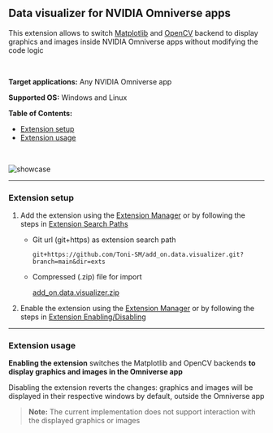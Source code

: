 ## Data visualizer for NVIDIA Omniverse apps

This extension allows to switch [Matplotlib](https://matplotlib.org/) and [OpenCV](https://docs.opencv.org/) backend to display graphics and images inside NVIDIA Omniverse apps without modifying the code logic

<br>

**Target applications:** Any NVIDIA Omniverse app

**Supported OS:** Windows and Linux 

**Table of Contents:**

- [Extension setup](#setup)
- [Extension usage](#usage)

<br>

![showcase](https://user-images.githubusercontent.com/22400377/160294178-9b463c7c-bcef-4748-94c1-ecc3467c1e62.png)

<hr>

<a name="setup"></a>
### Extension setup

1. Add the extension using the [Extension Manager](https://docs.omniverse.nvidia.com/prod_extensions/prod_extensions/ext_extension-manager.html) or by following the steps in [Extension Search Paths](https://docs.omniverse.nvidia.com/py/kit/docs/guide/extensions.html#extension-search-paths)

    * Git url (git+https) as extension search path
    
        ```
        git+https://github.com/Toni-SM/add_on.data.visualizer.git?branch=main&dir=exts
        ```

    * Compressed (.zip) file for import

        [add_on.data.visualizer.zip](https://github.com/Toni-SM/add_on.data.visualizer/releases)

2. Enable the extension using the [Extension Manager](https://docs.omniverse.nvidia.com/prod_extensions/prod_extensions/ext_extension-manager.html) or by following the steps in [Extension Enabling/Disabling](https://docs.omniverse.nvidia.com/py/kit/docs/guide/extensions.html#extension-enabling-disabling)

<hr>

<a name="usage"></a>
### Extension usage

**Enabling the extension** switches the Matplotlib and OpenCV backends **to display graphics and images in the Omniverse app**

Disabling the extension reverts the changes: graphics and images will be displayed in their respective windows by default, outside the Omniverse app

> **Note:** The current implementation does not support interaction with the displayed graphics or images
